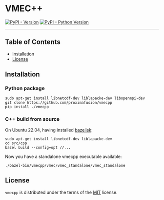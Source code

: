 # VMEC++

[![PyPI - Version](https://img.shields.io/pypi/v/vmecpp.svg)](https://pypi.org/project/vmecpp)
[![PyPI - Python Version](https://img.shields.io/pypi/pyversions/vmecpp.svg)](https://pypi.org/project/vmecpp)

-----

## Table of Contents

- [Installation](#installation)
- [License](#license)

## Installation

### Python package

```console
sudo apt-get install libnetcdf-dev liblapacke-dev libopenmpi-dev
git clone https://github.com/proximafusion/vmecpp
pip install ./vmecpp
```

### C++ build from source

On Ubuntu 22.04, having installed [bazelisk](https://github.com/bazelbuild/bazelisk):

```console
sudo apt-get install libnetcdf-dev liblapacke-dev
cd src/cpp
bazel build --config=opt //...
```

Now you have a standalone vmecpp executable available:

```
./bazel-bin/vmecpp/vmec/vmec_standalone/vmec_standalone
```

## License

`vmecpp` is distributed under the terms of the [MIT](https://spdx.org/licenses/MIT.html) license.
